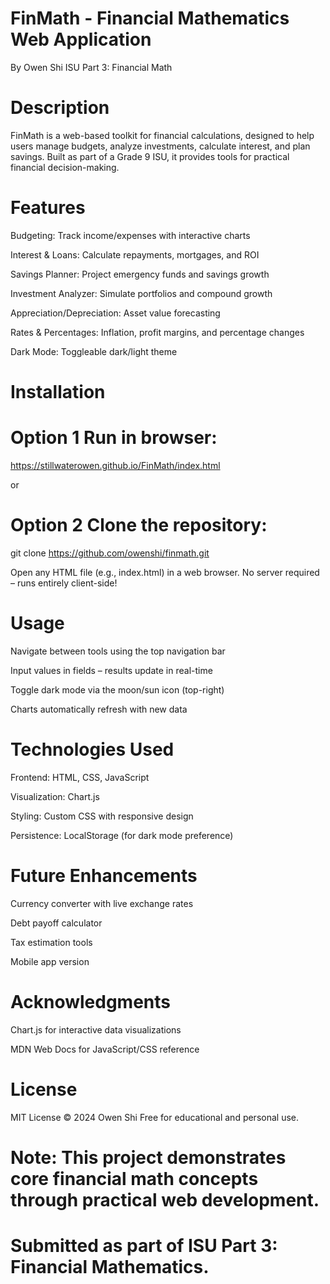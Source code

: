 # FinMath - Financial Mathematics Web Application
By Owen Shi
ISU Part 3: Financial Math

# Description
FinMath is a web-based toolkit for financial calculations, designed to help users manage budgets, analyze investments, calculate interest, and plan savings. Built as part of a Grade 9 ISU, it provides tools for practical financial decision-making.

# Features
Budgeting: Track income/expenses with interactive charts

Interest & Loans: Calculate repayments, mortgages, and ROI

Savings Planner: Project emergency funds and savings growth

Investment Analyzer: Simulate portfolios and compound growth

Appreciation/Depreciation: Asset value forecasting

Rates & Percentages: Inflation, profit margins, and percentage changes

Dark Mode: Toggleable dark/light theme

# Installation
# Option 1 Run in browser:
https://stillwaterowen.github.io/FinMath/index.html

or

# Option 2 Clone the repository:
git clone https://github.com/owenshi/finmath.git

Open any HTML file (e.g., index.html) in a web browser.
No server required – runs entirely client-side!


# Usage
Navigate between tools using the top navigation bar

Input values in fields – results update in real-time

Toggle dark mode via the moon/sun icon (top-right)

Charts automatically refresh with new data

# Technologies Used
Frontend: HTML, CSS, JavaScript

Visualization: Chart.js

Styling: Custom CSS with responsive design

Persistence: LocalStorage (for dark mode preference)

# Future Enhancements
Currency converter with live exchange rates

Debt payoff calculator

Tax estimation tools

Mobile app version

# Acknowledgments
Chart.js for interactive data visualizations

MDN Web Docs for JavaScript/CSS reference

# License
MIT License © 2024 Owen Shi
Free for educational and personal use.

# Note: This project demonstrates core financial math concepts through practical web development.
# Submitted as part of ISU Part 3: Financial Mathematics.

